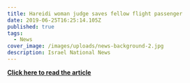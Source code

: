 ```yaml
---
title: Hareidi woman judge saves fellow flight passenger
date: 2019-06-25T16:25:14.105Z
published: true
tags:
  - News
cover_image: /images/uploads/news-background-2.jpg
description: Israel National News
---
```

**[Click here to read the article](http://www.israelnationalnews.com/News/News.aspx/265091)**